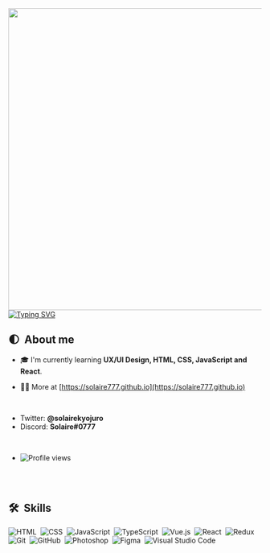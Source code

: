 
<img align="right" height="600px" src="https://raw.githubusercontent.com/gist/solaire777/d8d483d85e0f6650432bc51d0a9b8ec6/raw/430fbc65907e0e3b250225253d5af224e89f9384/card.svg"/>
<a href="https://git.io/typing-svg"><img src="https://readme-typing-svg.herokuapp.com?font=Poppins&weight=600&size=32&pause=1000&color=0E7FC0&vCenter=true&width=550&height=48&lines=Welcome+traveler%2C+I'm+Solaire;below+are+the+details+about+me." alt="Typing SVG" /></a>

## 🌓 &nbsp;About me

- 🎓 I'm currently learning <strong>UX/UI Design, HTML, CSS, JavaScript and React</strong>.

- 👨‍💻 More at [https://solaire777.github.io](https://solaire777.github.io)

<br>

- Twitter: <strong>@solairekyojuro</strong>
- Discord: <strong>Solaire#0777</strong>

<br>

- <p align="left"> <img src="https://komarev.com/ghpvc/?username=solaire777&color=blue" alt="Profile views" /> </p>

<br><br>

## 🛠 &nbsp;Skills

![HTML](https://img.shields.io/badge/-HTML-05122A?style=flat&logo=HTML5)&nbsp;
![CSS](https://img.shields.io/badge/-CSS-05122A?style=flat&logo=CSS3&logoColor=1572B6)&nbsp;
![JavaScript](https://img.shields.io/badge/-JavaScript-05122A?style=flat&logo=javascript)&nbsp;
![TypeScript](https://img.shields.io/badge/-TypeScript-05122A?style=flat&logo=typescript)&nbsp;
![Vue.js](https://img.shields.io/badge/-Vue.js-05122A?style=flat&logo=vue.js)&nbsp;
![React](https://img.shields.io/badge/-React-05122A?style=flat&logo=react)&nbsp;
![Redux](https://img.shields.io/badge/-Redux-05122A?style=flat&logo=redux)&nbsp;
![Git](https://img.shields.io/badge/-Git-05122A?style=flat&logo=git)&nbsp;
![GitHub](https://img.shields.io/badge/-GitHub-05122A?style=flat&logo=github)&nbsp;
![Photoshop](https://img.shields.io/badge/-Adobe%20Photoshop-05122A?style=flat&logo=adobephotoshop)&nbsp;
![Figma](https://img.shields.io/badge/-Figma-05122A?style=flat&logo=figma)&nbsp;
![Visual Studio Code](https://img.shields.io/badge/-Visual%20Studio%20Code-05122A?style=flat&logo=visual-studio-code&logoColor=007ACC)&nbsp;

<br><br>

